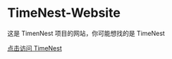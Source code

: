 # TimeNest-Website
这是 TimenNest 项目的网站，你可能想找的是 TimeNest

[点击访问 TimeNest](https://github.com/ziyi127/TimeNest  "TimeNest项目仓库")
